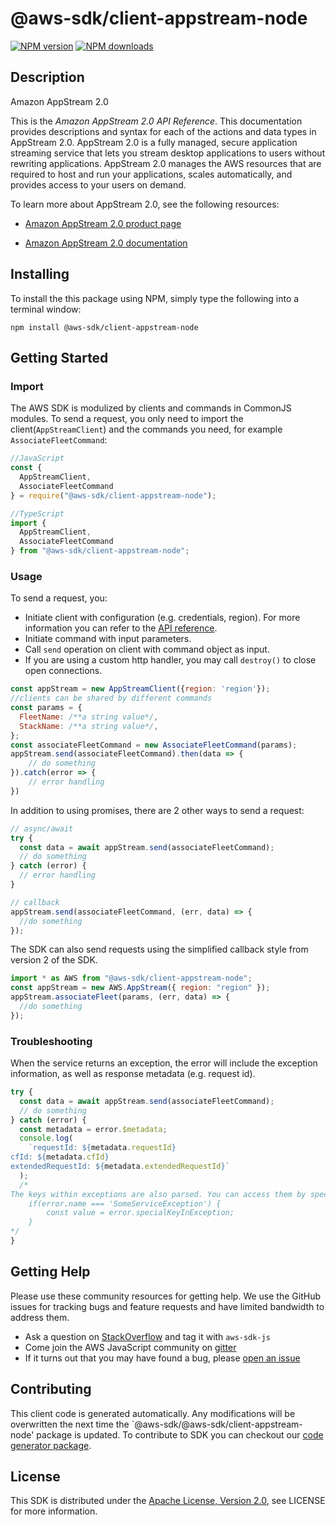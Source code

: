 # @aws-sdk/client-appstream-node

[![NPM version](https://img.shields.io/npm/v/@aws-sdk/client-appstream-node/preview.svg)](https://www.npmjs.com/package/@aws-sdk/client-appstream-node)
[![NPM downloads](https://img.shields.io/npm/dm/@aws-sdk/client-appstream-node.svg)](https://www.npmjs.com/package/@aws-sdk/client-appstream-node)

## Description

<fullname>Amazon AppStream 2.0</fullname> <p>This is the <i>Amazon AppStream 2.0 API Reference</i>. This documentation provides descriptions and syntax for each of the actions and data types in AppStream 2.0. AppStream 2.0 is a fully managed, secure application streaming service that lets you stream desktop applications to users without rewriting applications. AppStream 2.0 manages the AWS resources that are required to host and run your applications, scales automatically, and provides access to your users on demand.</p> <p>To learn more about AppStream 2.0, see the following resources:</p> <ul> <li> <p> <a href="http://aws.amazon.com/appstream2">Amazon AppStream 2.0 product page</a> </p> </li> <li> <p> <a href="http://aws.amazon.com/documentation/appstream2">Amazon AppStream 2.0 documentation</a> </p> </li> </ul>

## Installing

To install the this package using NPM, simply type the following into a terminal window:

```
npm install @aws-sdk/client-appstream-node
```

## Getting Started

### Import

The AWS SDK is modulized by clients and commands in CommonJS modules. To send a request, you only need to import the client(`AppStreamClient`) and the commands you need, for example `AssociateFleetCommand`:

```javascript
//JavaScript
const {
  AppStreamClient,
  AssociateFleetCommand
} = require("@aws-sdk/client-appstream-node");
```

```javascript
//TypeScript
import {
  AppStreamClient,
  AssociateFleetCommand
} from "@aws-sdk/client-appstream-node";
```

### Usage

To send a request, you:

- Initiate client with configuration (e.g. credentials, region). For more information you can refer to the [API reference][].
- Initiate command with input parameters.
- Call `send` operation on client with command object as input.
- If you are using a custom http handler, you may call `destroy()` to close open connections.

```javascript
const appStream = new AppStreamClient({region: 'region'});
//clients can be shared by different commands
const params = {
  FleetName: /**a string value*/,
  StackName: /**a string value*/,
};
const associateFleetCommand = new AssociateFleetCommand(params);
appStream.send(associateFleetCommand).then(data => {
    // do something
}).catch(error => {
    // error handling
})
```

In addition to using promises, there are 2 other ways to send a request:

```javascript
// async/await
try {
  const data = await appStream.send(associateFleetCommand);
  // do something
} catch (error) {
  // error handling
}
```

```javascript
// callback
appStream.send(associateFleetCommand, (err, data) => {
  //do something
});
```

The SDK can also send requests using the simplified callback style from version 2 of the SDK.

```javascript
import * as AWS from "@aws-sdk/client-appstream-node";
const appStream = new AWS.AppStream({ region: "region" });
appStream.associateFleet(params, (err, data) => {
  //do something
});
```

### Troubleshooting

When the service returns an exception, the error will include the exception information, as well as response metadata (e.g. request id).

```javascript
try {
  const data = await appStream.send(associateFleetCommand);
  // do something
} catch (error) {
  const metadata = error.$metadata;
  console.log(
    `requestId: ${metadata.requestId}
cfId: ${metadata.cfId}
extendedRequestId: ${metadata.extendedRequestId}`
  );
  /*
The keys within exceptions are also parsed. You can access them by specifying exception names:
    if(error.name === 'SomeServiceException') {
        const value = error.specialKeyInException;
    }
*/
}
```

## Getting Help

Please use these community resources for getting help. We use the GitHub issues for tracking bugs and feature requests and have limited bandwidth to address them.

- Ask a question on [StackOverflow](https://stackoverflow.com/questions/tagged/aws-sdk-js) and tag it with `aws-sdk-js`
- Come join the AWS JavaScript community on [gitter](https://gitter.im/aws/aws-sdk-js-v3)
- If it turns out that you may have found a bug, please [open an issue](https://github.com/aws/aws-sdk-js-v3/issues)

## Contributing

This client code is generated automatically. Any modifications will be overwritten the next time the `@aws-sdk/@aws-sdk/client-appstream-node' package is updated. To contribute to SDK you can checkout our [code generator package][].

## License

This SDK is distributed under the
[Apache License, Version 2.0](http://www.apache.org/licenses/LICENSE-2.0),
see LICENSE for more information.

[code generator package]: https://github.com/aws/aws-sdk-js-v3/tree/master/packages/service-types-generator
[api reference]: https://docs.aws.amazon.com/AWSJavaScriptSDK/latest/
